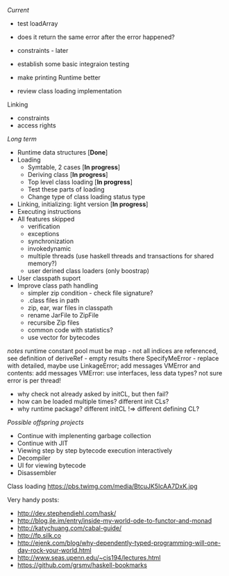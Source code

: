 *Current*
* test loadArray
* does it return the same error after the error happened?
* constraints - later

* establish some basic integraion testing
* make printing Runtime better
* review class loading implementation

Linking
* constraints
* access rights

*Long term*
* Runtime data structures [**Done**]
* Loading
  * Symtable, 2 cases [**In progress**]
  * Deriving class [**In progress**]
  * Top level class loading [**In progress**]
  * Test these parts of loading
  * Change type of class loading status type
* Linking, initializing: light version [**In progress**]
* Executing instructions
* All features skipped
  * verification
  * exceptions
  * synchronization
  * invokedynamic
  * multiple threads (use haskell threads and transactions for shared memory?)
  * user derined class loaders (only boostrap)
* User classpath suport
* Improve class path handling
  * simpler zip condition - check file signature?
  * .class files in path
  * zip, ear, war files in classpath
  * rename JarFile to ZipFile
  * recursibe Zip files
  * common code with statistics?
  * use vector for bytecodes

*notes*
runtime constant pool must be map
	- not all indices are referenced, see definition of deriveRef - empty results there
SpecifyMeError - replace with detailed, maybe use LinkageError; add messages
VMError and contents: add messages
VMError: use interfaces, less data types? not sure
error is per thread!


- why check not already asked by initCL, but then fail?
- how can be loaded multiple times? different init CLs?
- why runtime package? different initCL !=> different defining CL?


*Possible offspring projects*
* Continue with implenenting garbage collection
* Continue with JIT
* Viewing step by step bytecode execution interactively
* Decompiler
* UI for viewing bytecode
* Disassembler


Class loading https://pbs.twimg.com/media/BtcuJK5IcAA7DxK.jpg

Very handy posts:
* http://dev.stephendiehl.com/hask/
* http://blog.jle.im/entry/inside-my-world-ode-to-functor-and-monad
* http://katychuang.com/cabal-guide/
* http://fp.silk.co
* http://ejenk.com/blog/why-dependently-typed-programming-will-one-day-rock-your-world.html
* http://www.seas.upenn.edu/~cis194/lectures.html
* https://github.com/grsmv/haskell-bookmarks
